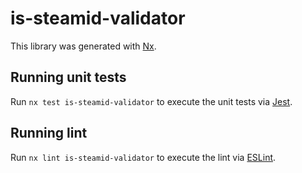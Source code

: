 # is-steamid-validator

This library was generated with [Nx](https://nx.dev).

## Running unit tests

Run `nx test is-steamid-validator` to execute the unit tests via [Jest](https://jestjs.io).

## Running lint

Run `nx lint is-steamid-validator` to execute the lint via [ESLint](https://eslint.org/).
